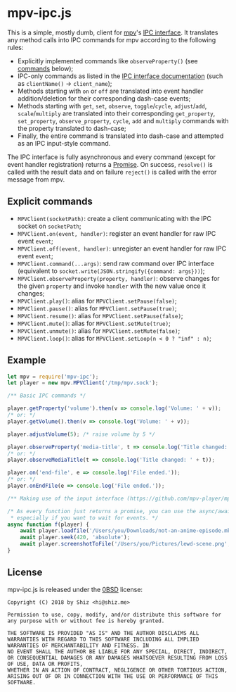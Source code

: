 # mpv-ipc.js

This is a simple, mostly dumb, client for [mpv](https://mpv.io)'s [IPC interface](https://github.com/mpv-player/mpv/blob/master/DOCS/man/ipc.rst).
It translates any method calls into IPC commands for mpv according to the following rules:

* Explicitly implemented commands like `observeProperty()` (see [commands](#explicit-commands) below);
* IPC-only commands as listed in the [IPC interface documentation](https://github.com/mpv-player/mpv/blob/master/DOCS/man/ipc.rst#commands)
  (such as `clientName()` -> `client_name`);
* Methods starting with `on` or `off` are translated into event handler addition/deletion for their corresponding dash-case events;
* Methods starting with `get`, `set`, `observe`, `toggle`/`cycle`, `adjust`/`add`, `scale`/`multiply` are translated into
  their corresponding `get_property`, `set_property`, `observe_property`, `cycle`, `add` and `multiply` commands with the property translated to dash-case;
* Finally, the entire command is translated into dash-case and attempted as an IPC input-style command.

The IPC interface is fully asynchronous and every command (except for event handler registration) returns a 
[Promise](https://developer.mozilla.org/en/docs/Web/JavaScript/Reference/Global_Objects/Promise).
On success, `resolve()` is called with the result data and on failure `reject()` is called with the error message from mpv.

## Explicit commands

* `MPVClient(socketPath)`: create a client communicating with the IPC socket on `socketPath`;
* `MPVClient.on(event, handler)`: register an event handler for raw IPC event `event`;
* `MPVClient.off(event, handler)`: unregister an event handler for raw IPC event `event`;
* `MPVClient.command(...args)`: send raw command over IPC interface (equivalent to `socket.write(JSON.stringify({command: args}))`);
* `MPVClient.observeProperty(property, handler)`: observe changes for the given `property` and invoke `handler` with the new value once it changes;
* `MPVClient.play()`: alias for `MPVClient.setPause(false)`;
* `MPVClient.pause()`: alias for `MPVClient.setPause(true)`;
* `MPVClient.resume()`: alias for `MPVClient.setPause(false)`;
* `MPVClient.mute()`: alias for `MPVClient.setMute(true)`;
* `MPVClient.unmute()`: alias for `MPVClient.setMute(false)`;
* `MPVClient.loop()`: alias for `MPVClient.setLoop(n < 0 ? "inf" : n)`;

## Example

```js
let mpv = require('mpv-ipc');
let player = new mpv.MPVClient('/tmp/mpv.sock');

/** Basic IPC commands */

player.getProperty('volume').then(v => console.log('Volume: ' + v));
/* or: */
player.getVolume().then(v => console.log('Volume: ' + v));

player.adjustVolume(5); /* raise volume by 5 */

player.observeProperty('media-title', t => console.log('Title changed: ' + t));
/* or: */
player.observeMediaTitle(t => console.log('Title changed: ' + t));

player.on('end-file', e => console.log('File ended.'));
/* or: */
player.onEndFile(e => console.log('File ended.'));

/** Making use of the input interface (https://github.com/mpv-player/mpv/blob/master/DOCS/man/input.rst) */

/* As every function just returns a promise, you can use the async/await functionality for cleaner access,
 * especially if you want to wait for events. */
async function f(player) {
    await player.loadfile('/Users/you/Downloads/not-an-anime-episode.mkv');
    await player.seek(420, 'absolute');
    await player.screenshotToFile('/Users/you/Pictures/lewd-scene.png', 'video');
}
```

## License

mpv-ipc.js is released under the [0BSD](https://spdx.org/licenses/0BSD.html) license:

```
Copyright (C) 2018 by Shiz <hi@shiz.me>

Permission to use, copy, modify, and/or distribute this software for any purpose with or without fee is hereby granted.

THE SOFTWARE IS PROVIDED "AS IS" AND THE AUTHOR DISCLAIMS ALL WARRANTIES WITH REGARD TO THIS SOFTWARE INCLUDING ALL IMPLIED WARRANTIES OF MERCHANTABILITY AND FITNESS. IN 
NO EVENT SHALL THE AUTHOR BE LIABLE FOR ANY SPECIAL, DIRECT, INDIRECT, OR CONSEQUENTIAL DAMAGES OR ANY DAMAGES WHATSOEVER RESULTING FROM LOSS OF USE, DATA OR PROFITS, 
WHETHER IN AN ACTION OF CONTRACT, NEGLIGENCE OR OTHER TORTIOUS ACTION, ARISING OUT OF OR IN CONNECTION WITH THE USE OR PERFORMANCE OF THIS SOFTWARE.
```
